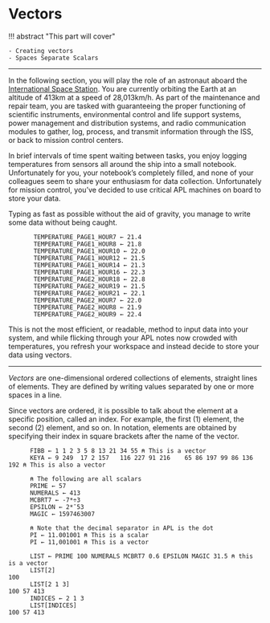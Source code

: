 # Vectors

!!! abstract "This part will cover"

    - Creating vectors
    - Spaces Separate Scalars

---

In the following section, you will play the role of an astronaut aboard the [International Space Station](https://archive.org/details/MeetMeAtTheStationiss). You are currently orbiting the Earth at an altitude of 413km at a speed of 28,013km/h. As part of the maintenance and repair team, you are tasked with guaranteeing the proper functioning of scientific instruments, environmental control and life support systems, power management and distribution systems, and radio communication modules to gather, log, process, and transmit information through the ISS, or back to mission control centers.

In brief intervals of time spent waiting between tasks, you enjoy logging temperatures from sensors all around the ship into a small notebook. Unfortunately for you, your notebook’s completely filled, and none of your colleagues seem to share your enthusiasm for data collection. Unfortunately for mission control, you’ve decided to use critical APL machines on board to store your data.

Typing as fast as possible without the aid of gravity, you manage to write some data without being caught.

```apl
       TEMPERATURE_PAGE1_HOUR7 ← 21.4
       TEMPERATURE_PAGE1_HOUR8 ← 21.8
       TEMPERATURE_PAGE1_HOUR10 ← 22.0
       TEMPERATURE_PAGE1_HOUR12 ← 21.5
       TEMPERATURE_PAGE1_HOUR14 ← 21.3
       TEMPERATURE_PAGE1_HOUR16 ← 22.3
       TEMPERATURE_PAGE2_HOUR18 ← 22.8
       TEMPERATURE_PAGE2_HOUR19 ← 21.5
       TEMPERATURE_PAGE2_HOUR21 ← 22.1
       TEMPERATURE_PAGE2_HOUR7 ← 22.0
       TEMPERATURE_PAGE2_HOUR8 ← 21.9
       TEMPERATURE_PAGE2_HOUR9 ← 22.4
```

This is not the most efficient, or readable, method to input data into your system, and while flicking through your APL notes now crowded with temperatures, you refresh your workspace and instead decide to store your data using vectors.

---

*Vectors* are one-dimensional ordered collections of elements, straight lines of elements. They are defined by writing values separated by one or more spaces in a line. 
	
Since vectors are ordered, it is possible to talk about the element at a specific position, called an index. For example, the first (1) element, the second (2) element, and so on. In notation, elements are obtained by specifying their index in square brackets after the name of the vector.

```apl
      FIBB ← 1 1 2 3 5 8 13 21 34 55 ⍝ This is a vector
      KEYA ← 9 249  17 2 157   116 227 91 216    65 86 197 99 86 136 192 ⍝ This is also a vector

      ⍝ The following are all scalars
      PRIME ← 57
      NUMERALS ← 413
      MCBRT7 ← -7*÷3
      EPSILON ← 2*¯53
      MAGIC ← 1597463007

      ⍝ Note that the decimal separator in APL is the dot
      PI ← 11.001001 ⍝ This is a scalar
      PI ← 11,001001 ⍝ This is a vector

      LIST ← PRIME 100 NUMERALS MCBRT7 0.6 EPSILON MAGIC 31.5 ⍝ this is a vector
      LIST[2] 
100
      LIST[2 1 3]
100 57 413
      INDICES ← 2 1 3
      LIST[INDICES] 
100 57 413
```
